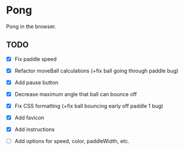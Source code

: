 # Pong
Pong in the browser.

## TODO
- [x] Fix paddle speed
- [x] Refactor moveBall calculations (+fix ball going through paddle bug)
- [x] Add pause button
- [x] Decrease maximum angle that ball can bounce off
- [x] Fix CSS formatting (+fix ball bouncing early off paddle 1 bug)
- [x] Add favicon
- [x] Add instructions
- [ ] Add options for speed, color, paddleWidth, etc.

